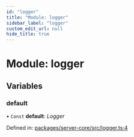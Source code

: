 ```yaml
---
id: "logger"
title: "Module: logger"
sidebar_label: "logger"
custom_edit_url: null
hide_title: true
---
```


# Module: logger

## Variables

### default

• `Const` **default**: *Logger*

Defined in: [packages/server-core/src/logger.ts:4](https://github.com/xr3ngine/xr3ngine/blob/a16a45d7e/packages/server-core/src/logger.ts#L4)
